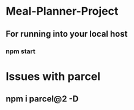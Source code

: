 # Meal-Planner-Project
## For running into your local host 

### npm start

# Issues with parcel 
## npm i parcel@2 -D

